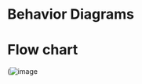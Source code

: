 # Behavior Diagrams
# Flow chart

(![image](https://user-images.githubusercontent.com/101013962/161129536-0ee0aedb-77b3-45bd-a131-df0313b3dfaa.png)

   



